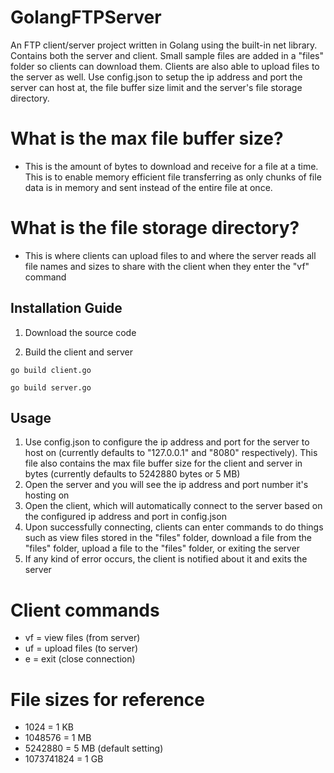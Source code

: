 # GolangFTPServer
An FTP client/server project written in Golang using the built-in net library. Contains both the server and client. Small sample files are added in a "files" folder so clients can download them. Clients are also able to upload files to the server as well. Use config.json to setup the ip address and port the server can host at, the file buffer size limit and the server's file storage directory.

# What is the max file buffer size?
* This is the amount of bytes to download and receive for a file at a time. This is to enable memory efficient file transferring as only chunks of file data is in memory and sent instead of the entire file at once.

# What is the file storage directory?
* This is where clients can upload files to and where the server reads all file names and sizes to share with the client when they enter the "vf" command

## Installation Guide
1. Download the source code

2. Build the client and server

```
go build client.go
```

```
go build server.go
```

## Usage
1. Use config.json to configure the ip address and port for the server to host on (currently defaults to "127.0.0.1" and "8080" respectively). This file also contains the max file buffer size for the client and server in bytes (currently defaults to 5242880 bytes or 5 MB)
2. Open the server and you will see the ip address and port number it's hosting on
3. Open the client, which will automatically connect to the server based on the configured ip address and port in config.json
4. Upon successfully connecting, clients can enter commands to do things such as view files stored in the "files" folder, download a file from the "files" folder, upload a file to the "files" folder, or exiting the server
5. If any kind of error occurs, the client is notified about it and exits the server

# Client commands
* vf = view files (from server)
* uf = upload files (to server)
* e = exit (close connection)

# File sizes for reference
* 1024 = 1 KB
* 1048576 = 1 MB
* 5242880 = 5 MB (default setting)
* 1073741824 = 1 GB
